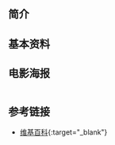 ##  简介



## 基本资料



## 电影海报

![]()


## 参考链接

* [维基百科](https://zh.wikipedia.org/wiki/%E5%85%A5%E4%BE%B5%E8%85%A6%E7%B4%B0%E8%83%9E){:target="_blank"}